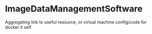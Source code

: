 # ImageDataManagementSoftware
Aggregating link to useful resource, or virtual machine config/code for docker it self
